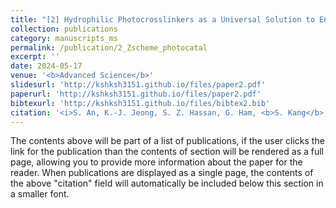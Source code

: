 ```yaml
---
title: "[2] Hydrophilic Photocrosslinkers as a Universal Solution to Endow Water Affinity to a Polymer Photocatalyst for an Enhanced Hydrogen Evolution Rate"
collection: publications
category: manuscripts_ms
permalink: /publication/2_Zscheme_photocatal
excerpt: ''
date: 2024-05-17
venue: '<b>Advanced Science</b>'
slidesurl: 'http://kshksh3151.github.io/files/paper2.pdf'
paperurl: 'http://kshksh3151.github.io/files/paper2.pdf'
bibtexurl: 'http://kshksh3151.github.io/files/bibtex2.bib'
citation: '<i>S. An, K.-J. Jeong, S. Z. Hassan, G. Ham, <b>S. Kang</b>, J. Lee, H. Ma, J. Kwon, S. Y. Jeong, J. Yang, H. Y. Woo, H.-H. Cho, H. Cha, C. Y. Son, & D. S. Chung</i>. Hydrophilic photocrosslinkers as a universal solution to endow water affinity to a polymer photocatalyst for an enhanced hydrogen evolution rate. <i>Advanced Science</i>, <b>2024</b>, <i>11</i>(28), 2309786.'
---
```


The contents above will be part of a list of publications, if the user clicks the link for the publication than the contents of section will be rendered as a full page, allowing you to provide more information about the paper for the reader. When publications are displayed as a single page, the contents of the above "citation" field will automatically be included below this section in a smaller font.